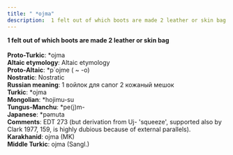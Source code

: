 ```yaml
---
title: " *ojma"
description:  1 felt out of which boots are made 2 leather or skin bag
---
```

<strong> 1 felt out of which boots are made 2 leather or skin bag</strong><br><br>
<strong>Proto-Turkic</strong>:  *ojma<br>
<strong>Altaic etymology</strong>:  Altaic etymology<br>
<strong> Proto-Altaic</strong>:  *p`ojme ( ~ -o)<br>
<strong>Nostratic</strong>:  Nostratic<br>
<strong>Russian meaning</strong>:  1 войлок для сапог 2 кожаный мешок<br>
<strong>Turkic</strong>:  *ojma<br>
<strong>Mongolian</strong>:  *hojimu-su<br>
<strong>Tungus-Manchu</strong>:  *pe(j)m-<br>
<strong>Japanese</strong>:  *pǝmuta<br>
<strong>Comments</strong>:  EDT 273 (but derivation from Uj- 'squeeze', supported also by Clark 1977, 159, is highly dubious because of external parallels).<br>
<strong>Karakhanid</strong>:  ojma (MK)<br>
<strong>Middle Turkic</strong>:  ojma (Sangl.)<br>


